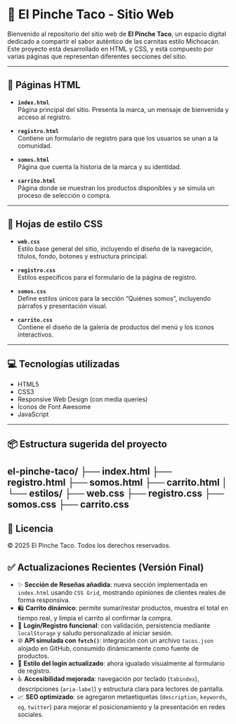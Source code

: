 # 🌮 El Pinche Taco - Sitio Web

Bienvenido al repositorio del sitio web de **El Pinche Taco**, un espacio digital dedicado a compartir el sabor auténtico de las carnitas estilo Michoacán. Este proyecto está desarrollado en HTML y CSS, y está compuesto por varias páginas que representan diferentes secciones del sitio.

---

## 📄 Páginas HTML

- **`index.html`**  
  Página principal del sitio. Presenta la marca, un mensaje de bienvenida y acceso al registro.

- **`registro.html`**  
  Contiene un formulario de registro para que los usuarios se unan a la comunidad.

- **`somos.html`**  
  Página que cuenta la historia de la marca y su identidad.

- **`carrito.html`**  
  Página donde se muestran los productos disponibles y se simula un proceso de selección o compra.

---

## 🎨 Hojas de estilo CSS

- **`web.css`**  
  Estilo base general del sitio, incluyendo el diseño de la navegación, títulos, fondo, botones y estructura principal.

- **`registro.css`**  
  Estilos específicos para el formulario de la página de registro.

- **`somos.css`**  
  Define estilos únicos para la sección “Quiénes somos”, incluyendo párrafos y presentación visual.

- **`carrito.css`**  
  Contiene el diseño de la galería de productos del menú y los íconos interactivos.

---

## 💻 Tecnologías utilizadas

- HTML5
- CSS3
- Responsive Web Design (con media queries)
- Íconos de Font Awesome
- JavaScript

---

## 📦 Estructura sugerida del proyecto
el-pinche-taco/
├── index.html
├── registro.html
├── somos.html
├── carrito.html
│
└── estilos/
├── web.css
├── registro.css
├── somos.css
├── carrito.css
---

## 📄 Licencia

© 2025 El Pinche Taco. Todos los derechos reservados.

## ✅ Actualizaciones Recientes (Versión Final)

- ✨ **Sección de Reseñas añadida**: nueva sección implementada en `index.html` usando `CSS Grid`, mostrando opiniones de clientes reales de forma responsiva.
- 🛍️ **Carrito dinámico**: permite sumar/restar productos, muestra el total en tiempo real, y limpia el carrito al confirmar la compra.
- 🔐 **Login/Registro funcional**: con validación, persistencia mediante `localStorage` y saludo personalizado al iniciar sesión.
- 🌐 **API simulada con `fetch()`**: integración con un archivo `tacos.json` alojado en GitHub, consumido dinámicamente como fuente de productos.
- 🎨 **Estilo del login actualizado**: ahora igualado visualmente al formulario de registro.
- ♿ **Accesibilidad mejorada**: navegación por teclado (`tabindex`), descripciones (`aria-label`) y estructura clara para lectores de pantalla.
- 📈 **SEO optimizado**: se agregaron metaetiquetas (`description`, `keywords`, `og`, `twitter`) para mejorar el posicionamiento y la presentación en redes sociales.


